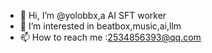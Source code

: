 - 👋 Hi, I’m @yolobbx,a AI SFT worker
- 👀 I’m interested in beatbox,music,ai,llm
- 📫 How to reach me :2534856393@qq.com

